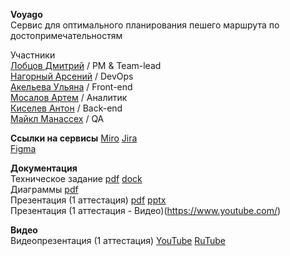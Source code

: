 **Voyago**  
Сервис для оптимального планирования пешего маршрута по достопримечательностям

Участники  
[Лобцов Дмитрий](https://github.com/shelf08) / PM & Team-lead  
[Нагорный Арсений](https://github.com/qudest) / DevOps  
[Акельева Ульяна](https://github.com/ulianacode) / Front-end  
[Мосалов Артем](https://github.com/artomas) / Аналитик  
[Киселев Антон](https://github.com/Smertex) / Back-end  
[Майкл Манассех]() / QA  
  
**Ссылки на сервисы**
[Miro](https://miro.com/app/board/uXjVIe9QVfg=/?share_link_id=9825766657)
[Jira](https://voyago.atlassian.net/jira/software/projects/VOYAGO/boards/1)  
[Figma](https://www.figma.com/design/EqIQmygpggXKefPpovrrsU/Project-Tourist-Guide?node-id=0-1&t=ZUOqSJMtTMUjJAl5-1)  

**Документация**  
Техническое задание [pdf]() [dock]()  
Диаграммы [pdf]()  
Презентация (1 аттестация) [pdf]() [pptx]()  
Презентация (1 аттестация - Видео)(https://www.youtube.com/)  
  
**Видео**  
Видеопрезентация (1 аттестация) [YouTube](https://www.youtube.com/) [RuTube](https://rutube.ru/)

  
